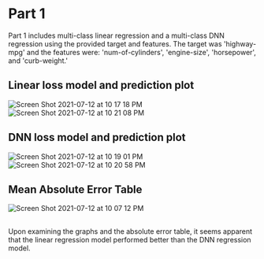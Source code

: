 # Part 1
Part 1 includes multi-class linear regression and a multi-class DNN regression using the provided target and features. The target was 'highway-mpg' and the features were: 'num-of-cylinders', 'engine-size', 'horsepower', and 'curb-weight.'

## Linear loss model and prediction plot
![Screen Shot 2021-07-12 at 10 17 18 PM](https://user-images.githubusercontent.com/60228369/125385889-5b6eee80-e369-11eb-94ec-65e41c148e3b.png)
![Screen Shot 2021-07-12 at 10 21 08 PM](https://user-images.githubusercontent.com/60228369/125385887-5b6eee80-e369-11eb-92ad-79b92b804859.png)
## DNN loss model and prediction plot
![Screen Shot 2021-07-12 at 10 19 01 PM](https://user-images.githubusercontent.com/60228369/125385893-6033a280-e369-11eb-97eb-165145ceec8f.png)
![Screen Shot 2021-07-12 at 10 20 58 PM](https://user-images.githubusercontent.com/60228369/125385894-6033a280-e369-11eb-8953-4e27ccbe4b51.png)
## Mean Absolute Error Table
![Screen Shot 2021-07-12 at 10 07 12 PM](https://user-images.githubusercontent.com/60228369/125385896-60cc3900-e369-11eb-9511-0bf5f17fe79f.png)
## 
Upon examining the graphs and the absolute error table, it seems apparent that the linear regression model performed better than the DNN regression model.

